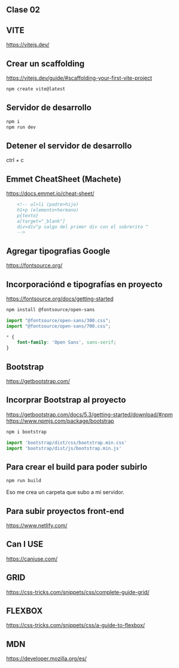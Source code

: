 ## Clase 02 

## VITE

<https://vitejs.dev/>


## Crear un scaffolding

https://vitejs.dev/guide/#scaffolding-your-first-vite-project

```sh
npm create vite@latest
```

## Servidor de desarrollo

```sh
npm i
npm run dev
```

## Detener el servidor de desarrollo

ctrl + c
## Emmet CheatSheet (Machete)

<https://docs.emmet.io/cheat-sheet/>

```html
    <!-- ul>li (padre>hijo)
    h1+p (elemento+hermano)
    p{texto} 
    a[target="_blank"] 
    div>div^p salgo del primer div con el sobrerito ^ 
    -->
```

## Agregar tipografias Google

<https://fontsource.org/>

## Incorporaciónd e tipografías en proyecto

<https://fontsource.org/docs/getting-started>

```sh
npm install @fontsource/open-sans
```

```js
import "@fontsource/open-sans/300.css"; 
import "@fontsource/open-sans/700.css"; 
```

```css
* {
    font-family: 'Open Sans', sans-serif;
}
```

## Bootstrap

<https://getbootstrap.com/>

## Incorprar Bootstrap al proyecto

<https://getbootstrap.com/docs/5.3/getting-started/download/#npm>
<https://www.npmjs.com/package/bootstrap>

```sh
npm i bootstrap
```


```js
import 'bootstrap/dist/css/bootstrap.min.css'
import 'bootstrap/dist/js/bootstrap.min.js'
```

## Para crear el build para poder subirlo

```sh
npm run build
```

Eso me crea un carpeta que subo a mi servidor.

## Para subir proyectos front-end

<https://www.netlify.com/>

## Can I USE

<https://caniuse.com/>

## GRID

<https://css-tricks.com/snippets/css/complete-guide-grid/>

## FLEXBOX

<https://css-tricks.com/snippets/css/a-guide-to-flexbox/>

## MDN

<https://developer.mozilla.org/es/>